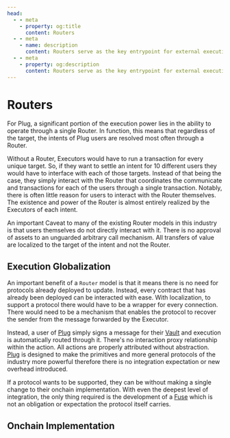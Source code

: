 ```yaml
---
head:
  - - meta
    - property: og:title
      content: Routers
  - - meta
    - name: description
      content: Routers serve as the key entrypoint for external execution of Plug.
  - - meta
    - property: og:description
      content: Routers serve as the key entrypoint for external execution of Plug.
---
```


# Routers

For Plug, a significant portion of the execution power lies in the ability to operate through a single Router. In function, this means that regardless of the target, the intents of Plug users are resolved most often through a Router.

Without a Router, Executors would have to run a transaction for every unique target. So, if they want to settle an intent for 10 different users they would have to interface with each of those targets. Instead of that being the case, they simply interact with the Router that coordinates the communicate and transactions for each of the users through a single transaction. Notably, there is often little reason for users to interact with the Router themselves. The existence and power of the Router is almost entirely realized by the Executors of each intent.

An important Caveat to many of the existing Router models in this industry is that users themselves do not directly interact with it. There is no approval of assets to an unguarded arbitrary call mechanism. All transfers of value are localized to the target of the intent and not the Router.

## Execution Globalization

An important benefit of a `Router` model is that it means there is no need for protocols already deployed to update. Instead, every contract that has already been deployed can be interacted with ease. With localization, to support a protocol there would have to be a wrapper for every connection. There would need to be a mechanism that enables the protocol to recover the sender from the message forwarded by the Executor.

Instead, a user of [Plug](/) simply signs a message for their [Vault](/instances/vaults) and execution is automatically routed through it. There's no interaction proxy relationship within the action. All actions are properly attributed without abstraction. [Plug](/) is designed to make the primitives and more general protocols of the industry more powerful therefore there is no integration expectation or new overhead introduced.

If a protocol wants to be supported, they can be without making a single change to their onchain implementation. With even the deepest level of integration, the only thing required is the development of a [Fuse](/core/fuses) which is not an obligation or expectation the protocol itself carries.

## Onchain Implementation
